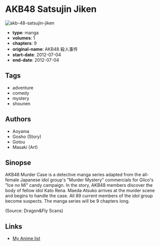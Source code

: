 # AKB48 Satsujin Jiken

![akb-48-satsujin-jiken](https://cdn.myanimelist.net/images/manga/3/129451.jpg)

-   **type**: manga
-   **volumes**: 1
-   **chapters**: 9
-   **original-name**: AKB48 殺人事件
-   **start-date**: 2012-07-04
-   **end-date**: 2012-07-04

## Tags

-   adventure
-   comedy
-   mystery
-   shounen

## Authors

-   Aoyama
-   Gosho (Story)
-   Gotou
-   Masaki (Art)

## Sinopse

AKB48 Murder Case is a detective manga series adapted from the all-female Japanese idol group's "Murder Mystery" commercials for Glico's "Ice no Mi" candy campaign. In the story, AKB48 members discover the body of fellow idol Kato Rena. Maeda Atsuko arrives at the murder scene and begins to handle the case. All 89 current members of the idol group become suspects. The manga series will be 9 chapters long.

(Source: Dragon&Fly Scans)

## Links

-   [My Anime list](https://myanimelist.net/manga/41205/AKB48_Satsujin_Jiken)
